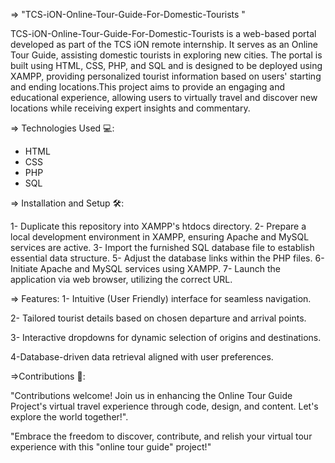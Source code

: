 => "TCS-iON-Online-Tour-Guide-For-Domestic-Tourists "

TCS-iON-Online-Tour-Guide-For-Domestic-Tourists is a web-based portal developed as part of the TCS iON remote internship. It serves as an Online Tour Guide, assisting domestic tourists in exploring new cities. The portal is built using HTML, CSS, PHP, and SQL and is designed to be deployed using XAMPP, providing personalized tourist information based on users' starting and ending locations.This project aims to provide an engaging and educational experience, allowing users to virtually travel and discover new locations while receiving expert insights and commentary.

=> Technologies Used 💻:

- HTML
- CSS
- PHP
- SQL

=> Installation and Setup 🛠️:

1- Duplicate this repository into XAMPP's htdocs directory.
2- Prepare a local development environment in XAMPP, ensuring Apache and MySQL services are active.
3- Import the furnished SQL database file to establish essential data structure.
5- Adjust the database links within the PHP files.
6- Initiate Apache and MySQL services using XAMPP.
7- Launch the application via web browser, utilizing the correct URL.


=> Features:
1- Intuitive (User Friendly) interface for seamless navigation.

2- Tailored tourist details based on chosen departure and arrival points.

3- Interactive dropdowns for dynamic selection of origins and destinations.

4-Database-driven data retrieval aligned with user preferences.


=>Contributions 👥:
 
"Contributions welcome! Join us in enhancing the Online Tour Guide Project's virtual travel experience through code, design, and content. Let's explore the world together!".


"Embrace the freedom to discover, contribute, and relish your virtual tour experience with this "online tour guide" project!"
